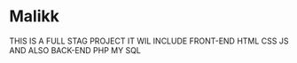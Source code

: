 # Malikk
THIS IS A FULL STAG PROJECT IT WIL INCLUDE FRONT-END HTML CSS JS AND ALSO BACK-END PHP MY SQL
